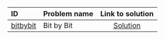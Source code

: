 | ID | Problem name | Link to solution |
|:---|:---|:---:|
| [bitbybit](https://open.kattis.com/problems/bitbybit) | Bit by Bit | [Solution](https://github.com/versenyi98/kattis-solutions/tree/main/solutions/Bit%20by%20Bit)|
